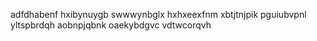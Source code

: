 adfdhabenf hxibynuygb swwwynbglx hxhxeexfnm xbtjtnjpik pguiubvpnl yltspbrdqh aobnpjqbnk oaekybdgvc vdtwcorqvh
